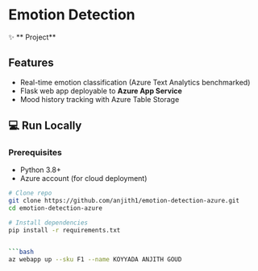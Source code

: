 # Emotion Detection   
✨ ** Project**  

## Features  
- Real-time emotion classification (Azure Text Analytics benchmarked)  
- Flask web app deployable to **Azure App Service**  
- Mood history tracking with Azure Table Storage

## :computer: Run Locally

### Prerequisites
- Python 3.8+
- Azure account (for cloud deployment)
```bash
# Clone repo
git clone https://github.com/anjith1/emotion-detection-azure.git
cd emotion-detection-azure

# Install dependencies
pip install -r requirements.txt


```bash
az webapp up --sku F1 --name KOYYADA ANJITH GOUD
